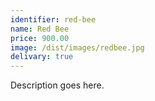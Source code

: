 ```yaml
---
identifier: red-bee
name: Red Bee
price: 900.00
image: /dist/images/redbee.jpg
delivary: true
---
```

Description goes here.